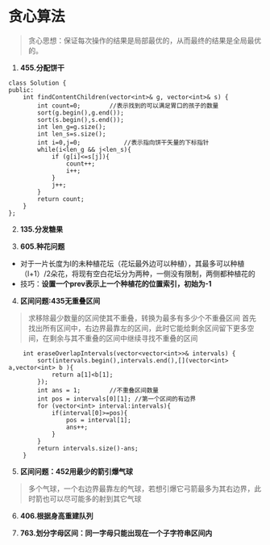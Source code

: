 # **贪心算法**

> 贪心思想：保证每次操作的结果是局部最优的，从而最终的结果是全局最优的。

1. **455.分配饼干**

```
class Solution {
public:
    int findContentChildren(vector<int>& g, vector<int>& s) {
        int count=0;        //表示找到的可以满足胃口的孩子的数量
        sort(g.begin(),g.end());
        sort(s.begin(),s.end());
        int len_g=g.size();
        int len_s=s.size();
        int i=0,j=0;            //表示指向饼干矢量的下标指针
        while(i<len_g && j<len_s){
            if (g[i]<=s[j]){
                count++;
                i++;
            }
            j++;
        }
        return count;
    }
};
```

2. **135.分发糖果**

3. **605.种花问题**
* 对于一片长度为l的未种植花坛（花坛最外边可以种植），其最多可以种植（l+1）/2朵花，将现有空白花坛分为两种，一侧没有限制，两侧都种植花的
* 技巧：**设置一个prev表示上一个种植花的位置索引，初始为-1**

4. **区间问题:435无重叠区间**
> 求移除最少数量的区间使其不重叠，转换为最多有多少个不重叠区间
> 首先找出所有区间中，右边界最靠左的区间，此时它能给剩余区间留下更多空间，在剩余与其不重叠的区间中继续寻找不重叠的区间
```
    int eraseOverlapIntervals(vector<vector<int>>& intervals) {
        sort(intervals.begin(),intervals.end(),[](vector<int> a,vector<int> b ){
            return a[1]<b[1];
        });
        int ans = 1;        //不重叠区间数量
        int pos = intervals[0][1]; //第一个区间的有边界
        for (vector<int> interval:intervals){
            if(interval[0]>=pos){
                pos = interval[1];
                ans++;
            }
        }
        return intervals.size()-ans;
    }
```

5. **区间问题：452用最少的箭引爆气球**
> 多个气球，一个右边界最靠左的气球，若想引爆它弓箭最多为其右边界，此时箭也可以尽可能多的射到其它气球

6. **406.根据身高重建队列**

7. **763.划分字母区间：同一字母只能出现在一个子字符串区间内**

